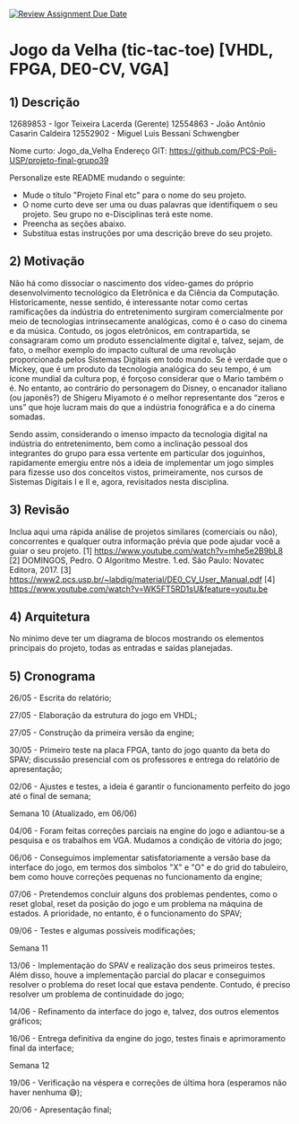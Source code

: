 [![Review Assignment Due Date](https://classroom.github.com/assets/deadline-readme-button-24ddc0f5d75046c5622901739e7c5dd533143b0c8e959d652212380cedb1ea36.svg)](https://classroom.github.com/a/x9tT2GbG)
# Jogo da Velha (tic-tac-toe) [VHDL, FPGA, DE0-CV, VGA]

## 1) Descrição
12689853 - Igor Teixeira Lacerda (Gerente)
12554863 - João Antônio Casarin Caldeira
12552902 - Miguel Luis Bessani Schwengber

Nome curto: Jogo_da_Velha
Endereço GIT: https://github.com/PCS-Poli-USP/projeto-final-grupo39

Personalize este README mudando o seguinte:  
- Mude o título "Projeto Final etc" para o nome do seu projeto.
- O nome curto deve ser uma ou duas palavras que identifiquem o seu projeto. Seu grupo no e-Disciplinas terá este nome.
- Preencha as seções abaixo.
- Substitua estas instruções por uma descrição breve do seu projeto.

## 2) Motivação
Não há como dissociar o nascimento dos vídeo-games do próprio desenvolvimento tecnológico da Eletrônica e da Ciência da Computação. Historicamente, nesse sentido, é interessante notar como certas ramificações da indústria do entretenimento surgiram comercialmente por meio de tecnologias intrinsecamente analógicas, como é o caso do cinema e da música. Contudo, os jogos eletrônicos, em contrapartida, se consagraram como um produto essencialmente digital e, talvez, sejam, de fato, o melhor exemplo do impacto cultural de uma revolução proporcionada pelos Sistemas Digitais em todo mundo. Se é verdade que o Mickey, que é um produto da tecnologia analógica do seu tempo, é um ícone mundial da cultura pop, é forçoso considerar que o Mario também o é. No entanto, ao contrário do personagem do Disney, o encanador italiano (ou japonês?) de Shigeru Miyamoto é o melhor representante dos “zeros e uns” que hoje lucram mais do que a indústria fonográfica e a do cinema somadas.

Sendo assim, considerando o imenso impacto da tecnologia digital na indústria do entretenimento, bem como a inclinação pessoal dos integrantes do grupo para essa vertente em particular dos joguinhos, rapidamente emergiu entre nós a ideia de implementar um jogo simples para fizesse uso dos conceitos vistos, primeiramente, nos cursos de Sistemas Digitais I e II e, agora, revisitados nesta disciplina.

## 3) Revisão
Inclua aqui uma rápida análise de projetos similares (comerciais ou não), concorrentes e qualquer outra informação prévia que pode ajudar você a guiar o seu projeto.
[1] https://www.youtube.com/watch?v=mhe5e2B9bL8
[2] DOMINGOS, Pedro. O Algoritmo Mestre. 1.ed. São Paulo: Novatec Editora, 2017.
[3] https://www2.pcs.usp.br/~labdig/material/DE0_CV_User_Manual.pdf
[4] https://www.youtube.com/watch?v=WK5FT5RD1sU&feature=youtu.be

## 4) Arquitetura
No mínimo deve ter um diagrama de blocos mostrando os elementos principais do projeto, todas as entradas e saídas planejadas.

## 5) Cronograma

26/05 - Escrita do relatório;

27/05 - Elaboração da estrutura do jogo em VHDL;

27/05 - Construção da primeira versão da engine;

30/05 - Primeiro teste na placa FPGA, tanto do jogo quanto da beta do SPAV; discussão presencial com os professores e entrega do relatório de apresentação;

02/06 - Ajustes e testes, a ideia é garantir o funcionamento perfeito do jogo até o final de semana;

Semana 10 (Atualizado, em 06/06)

04/06 - Foram feitas correções parciais na engine do jogo e adiantou-se a pesquisa e os trabalhos em VGA. Mudamos a condição de vitória do jogo;

06/06 - Conseguimos implementar satisfatoriamente a versão base da interface do jogo, em termos dos símbolos "X" e "O" e do grid do tabuleiro, bem como houve correções pequenas no funcionamento da engine;

07/06 - Pretendemos concluir alguns dos problemas pendentes, como o reset global, reset da posição do jogo e um problema na máquina de estados. A prioridade, no entanto, é o funcionamento do SPAV;

09/06 - Testes e algumas possíveis modificações;

Semana 11

13/06 - Implementação do SPAV e realização dos seus primeiros testes. Além disso, houve a implementação parcial do placar e conseguimos resolver o problema do reset local que estava pendente. Contudo, é preciso resolver um problema de continuidade do jogo;

14/06 - Refinamento da interface do jogo e, talvez, dos outros elementos gráficos;

16/06 - Entrega definitiva da engine do jogo, testes finais e aprimoramento final da interface;

Semana 12

19/06 - Verificação na véspera e correções de última hora (esperamos não haver nenhuma 😅);

20/06 - Apresentação final;
